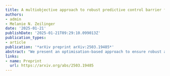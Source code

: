 ```yaml
---
title: A multiobjective approach to robust predictive control barrier functions for discrete-time systems
authors:
- admin
- Melanie N. Zeilinger
date: '2025-01-21'
publishDate: '2025-01-21T09:29:10.099013Z'
publication_types:
- article
publication: '*arXiv preprint arXiv:2503.19485*'
abstract: "We present an optimisation-based approach to ensure robust asymptotic stability stability of a desired set in the state space of nonlinear dynamical systems, while optimising a general control objective. The approach relies on the decrease of a robust predictive control barrier function (PCBF), which is defined as the optimal value function of a slack minimisation problem with respect to the target set. We show continuity of the proposed robust PCBF, allowing the introduction of a decrease constraint in the control objective minimisation. The PCBF decrease is given with respect to a warmstart value based on a feasible solution at the prior time step. Thereby, the control objective can be optimised while ensuring robust asymptotic stability of the target set. We demonstrate the effectiveness of the proposed formulation on a linear space rendezvous and nonlinear lane changing problem."
links:
- name: Preprint
  url: https://arxiv.org/abs/2503.19485
---
```


